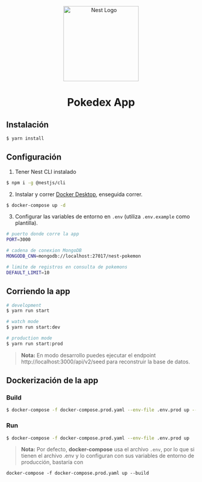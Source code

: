 <p align="center">
  <a href="http://nestjs.com/" target="blank"><img src="https://nestjs.com/img/logo-small.svg" width="200" alt="Nest Logo" /></a>
</p>

[circleci-image]: https://img.shields.io/circleci/build/github/nestjs/nest/master?token=abc123def456
[circleci-url]: https://circleci.com/gh/nestjs/nest

  <h1 align="center">Pokedex App</h1>


## Instalación

```bash
$ yarn install
```

## Configuración

1. Tener Nest CLI instalado
```bash
$ npm i -g @nestjs/cli
```
2. Instalar y correr [Docker Desktop](https://www.docker.com/products/docker-desktop/), enseguida correr.
```bash
$ docker-compose up -d
```
3. Configurar las variables de entorno en ```.env``` (utiliza ```.env.example``` como plantilla).
```bash
# puerto donde corre la app
PORT=3000

# cadena de conexion MongoDB
MONGODB_CNN=mongodb://localhost:27017/nest-pokemon

# limite de registros en consulta de pokemons
DEFAULT_LIMIT=10
```

## Corriendo la app

```bash
# development
$ yarn run start

# watch mode
$ yarn run start:dev

# production mode
$ yarn run start:prod
```
>**Nota:** En modo desarrollo puedes ejecutar el endpoint http://localhost:3000/api/v2/seed para reconstruir la base de datos.

## Dockerización de la app
### Build
```bash
$ docker-compose -f docker-compose.prod.yaml --env-file .env.prod up --build
```

### Run
```bash
$ docker-compose -f docker-compose.prod.yaml --env-file .env.prod up
```
>**Nota:**
Por defecto, __docker-compose__ usa el archivo ```.env```, por lo que si tienen el archivo .env y lo configuran con sus variables de entorno de producción, bastaría con
```
docker-compose -f docker-compose.prod.yaml up --build
```